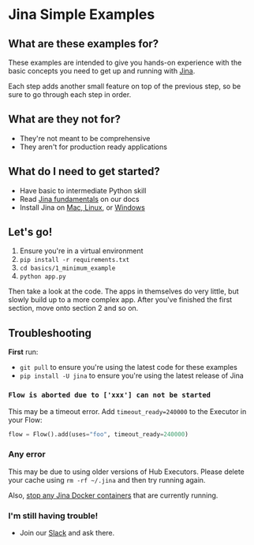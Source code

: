 # Jina Simple Examples

## What are these examples for?

These examples are intended to give you hands-on experience with the basic concepts you need to get up and running with [Jina](https://github.com/jina-ai/jina/). 

Each step adds another small feature on top of the previous step, so be sure to go through each step in order.

## What are they not for?

- They're not meant to be comprehensive
- They aren't for production ready applications

## What do I need to get started?

- Have basic to intermediate Python skill
- Read [Jina fundamentals](https://docs.jina.ai/) on our docs
- Install Jina on [Mac, Linux](https://docs.jina.ai/get-started/install/), or [Windows](https://docs.jina.ai/advanced/experimental/windows/)

## Let's go!

1. Ensure you're in a virtual environment
2. `pip install -r requirements.txt`
3. `cd basics/1_minimum_example`
4. `python app.py`

Then take a look at the code. The apps in themselves do very little, but slowly build up to a more complex app. After you've finished the first section, move onto section 2 and so on.

## Troubleshooting

**First** run:

- `git pull` to ensure you're using the latest code for these examples
- `pip install -U jina` to ensure you're using the latest release of Jina

### `Flow is aborted due to ['xxx'] can not be started`

This may be a timeout error. Add `timeout_ready=240000` to the Executor in your Flow:

```python
flow = Flow().add(uses="foo", timeout_ready=240000)
```
### Any error 
This may be due to using older versions of Hub Executors. Please delete your cache using `rm -rf ~/.jina` and then try running again.

Also, [stop any Jina Docker containers](https://linuxhint.com/stop_docker_containers/) that are currently running.

### I'm still having trouble!

- Join our [Slack](https://slack.jina.ai) and ask there.
